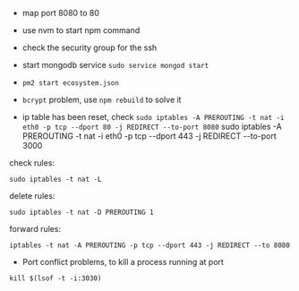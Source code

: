 * map port 8080 to 80

* use nvm to start npm command

* check the security group for the ssh

* start mongodb service `sudo service mongod start`

* `pm2 start ecosystem.json`

* `bcrypt` problem, use `npm rebuild` to solve it

* ip table has been reset, check `sudo iptables -A PREROUTING -t nat -i eth0 -p tcp --dport 80 -j REDIRECT --to-port 8080`
sudo iptables -A PREROUTING -t nat -i eth0 -p tcp --dport 443 -j REDIRECT --to-port 3000

check rules:

`sudo iptables -t nat -L`

delete rules:

`sudo iptables -t nat -D PREROUTING 1`

forward rules:

`iptables -t nat -A PREROUTING -p tcp --dport 443 -j REDIRECT --to 8080`

* Port conflict problems, to kill a process running at port 

`kill $(lsof -t -i:3030)`